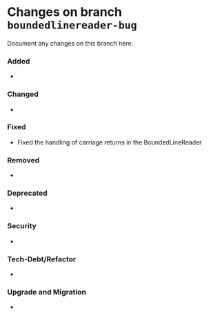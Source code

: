 # Changes on branch `boundedlinereader-bug`
Document any changes on this branch here.
### Added
- 

### Changed
- 

### Fixed
- Fixed the handling of carriage returns in the BoundedLineReader 

### Removed
- 

### Deprecated
- 

### Security
- 

### Tech-Debt/Refactor
- 

### Upgrade and Migration
- 
